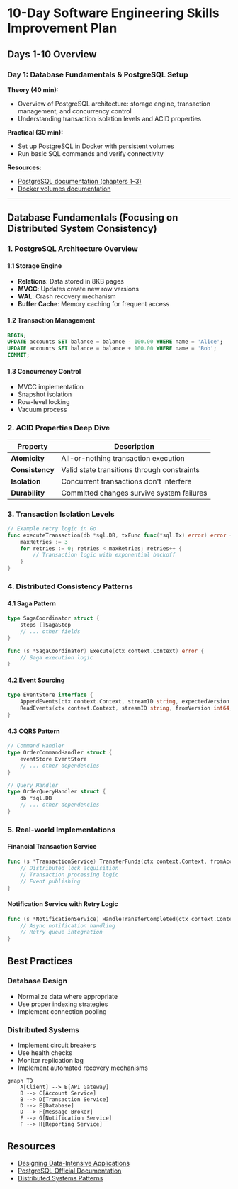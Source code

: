# 10-Day Software Engineering Skills Improvement Plan

## Days 1-10 Overview

### Day 1: Database Fundamentals & PostgreSQL Setup
**Theory (40 min):**  
- Overview of PostgreSQL architecture: storage engine, transaction management, and concurrency control  
- Understanding transaction isolation levels and ACID properties  

**Practical (30 min):**  
- Set up PostgreSQL in Docker with persistent volumes  
- Run basic SQL commands and verify connectivity  

**Resources:**  
- [PostgreSQL documentation (chapters 1–3)](https://www.postgresql.org/docs/)  
- [Docker volumes documentation](https://docs.docker.com/storage/volumes/)  

---

## Database Fundamentals (Focusing on Distributed System Consistency)

### 1. PostgreSQL Architecture Overview

#### 1.1 Storage Engine
- **Relations**: Data stored in 8KB pages  
- **MVCC**: Updates create new row versions  
- **WAL**: Crash recovery mechanism  
- **Buffer Cache**: Memory caching for frequent access

#### 1.2 Transaction Management
```sql
BEGIN;
UPDATE accounts SET balance = balance - 100.00 WHERE name = 'Alice';
UPDATE accounts SET balance = balance + 100.00 WHERE name = 'Bob';
COMMIT;
```

#### 1.3 Concurrency Control
- MVCC implementation
- Snapshot isolation
- Row-level locking
- Vacuum process

### 2. ACID Properties Deep Dive

| Property       | Description                                                                 |
|----------------|-----------------------------------------------------------------------------|
| **Atomicity**  | All-or-nothing transaction execution                                       |
| **Consistency**| Valid state transitions through constraints                                |
| **Isolation**  | Concurrent transactions don't interfere                                    |
| **Durability** | Committed changes survive system failures                                  |

### 3. Transaction Isolation Levels
```go
// Example retry logic in Go
func executeTransaction(db *sql.DB, txFunc func(*sql.Tx) error) error {
    maxRetries := 3
    for retries := 0; retries < maxRetries; retries++ {
        // Transaction logic with exponential backoff
    }
}
```

### 4. Distributed Consistency Patterns

#### 4.1 Saga Pattern
```go
type SagaCoordinator struct {
    steps []SagaStep
    // ... other fields
}

func (s *SagaCoordinator) Execute(ctx context.Context) error {
    // Saga execution logic
}
```

#### 4.2 Event Sourcing
```go
type EventStore interface {
    AppendEvents(ctx context.Context, streamID string, expectedVersion int64, events []Event) error
    ReadEvents(ctx context.Context, streamID string, fromVersion int64, maxCount int) ([]Event, error)
}
```

#### 4.3 CQRS Pattern
```go
// Command Handler
type OrderCommandHandler struct {
    eventStore EventStore
    // ... other dependencies
}

// Query Handler
type OrderQueryHandler struct {
    db *sql.DB
    // ... other dependencies
}
```

### 5. Real-world Implementations

#### Financial Transaction Service
```go
func (s *TransactionService) TransferFunds(ctx context.Context, fromAccount, toAccount string, amount decimal.Decimal) (string, error) {
    // Distributed lock acquisition
    // Transaction processing logic
    // Event publishing
}
```

#### Notification Service with Retry Logic
```go
func (s *NotificationService) HandleTransferCompleted(ctx context.Context, event *TransferCompletedEvent) error {
    // Async notification handling
    // Retry queue integration
}
```

## Best Practices

### Database Design
- Normalize data where appropriate
- Use proper indexing strategies
- Implement connection pooling

### Distributed Systems
- Implement circuit breakers
- Use health checks
- Monitor replication lag
- Implement automated recovery mechanisms

```mermaid
graph TD
    A[Client] --> B[API Gateway]
    B --> C[Account Service]
    B --> D[Transaction Service]
    D --> E[Database]
    D --> F[Message Broker]
    F --> G[Notification Service]
    F --> H[Reporting Service]
```

## Resources
- [Designing Data-Intensive Applications](https://dataintensive.net/)
- [PostgreSQL Official Documentation](https://www.postgresql.org/docs/)
- [Distributed Systems Patterns](https://martinfowler.com/articles/patterns-of-distributed-systems/)
